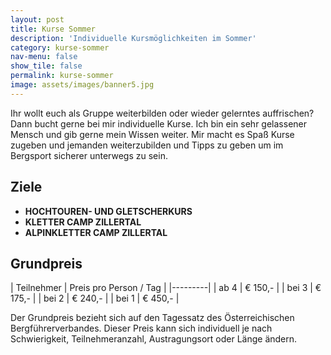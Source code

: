 ```yaml
---
layout: post
title: Kurse Sommer
description: 'Individuelle Kursmöglichkeiten im Sommer'
category: kurse-sommer
nav-menu: false
show_tile: false
permalink: kurse-sommer
image: assets/images/banner5.jpg
---
```


Ihr wollt euch als Gruppe weiterbilden oder wieder gelerntes auffrischen? Dann bucht gerne bei mir individuelle Kurse. Ich bin ein sehr gelassener Mensch und gib gerne mein Wissen weiter. Mir macht es Spaß Kurse zugeben und jemanden weiterzubilden und Tipps zu geben um im Bergsport sicherer unterwegs zu sein.

## Ziele
- **HOCHTOUREN- UND GLETSCHERKURS**
- **KLETTER CAMP ZILLERTAL**
- **ALPINKLETTER CAMP ZILLERTAL**

## Grundpreis

| Teilnehmer | Preis pro Person / Tag |
|---------|
| ab 4 | € 150,- |
| bei 3 | € 175,- |
| bei 2 | € 240,- |
| bei 1 | € 450,- |

Der Grundpreis bezieht sich auf den Tagessatz des Österreichischen Bergführerverbandes.
Dieser Preis kann sich individuell je nach Schwierigkeit, Teilnehmeranzahl, Austragungsort oder Länge ändern.